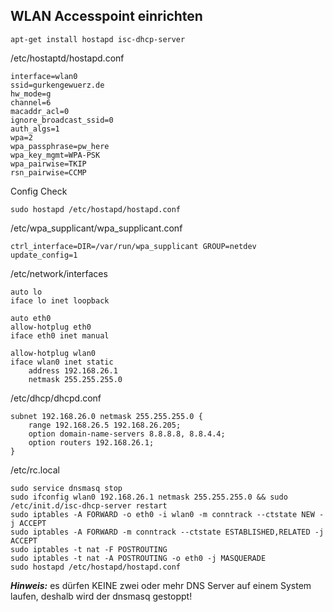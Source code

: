 ## WLAN Accesspoint einrichten

    apt-get install hostapd isc-dhcp-server

/etc/hostaptd/hostapd.conf

    interface=wlan0
    ssid=gurkengewuerz.de
    hw_mode=g
    channel=6
    macaddr_acl=0
    ignore_broadcast_ssid=0
    auth_algs=1
    wpa=2
    wpa_passphrase=pw_here
    wpa_key_mgmt=WPA-PSK
    wpa_pairwise=TKIP
    rsn_pairwise=CCMP

Config Check

    sudo hostapd /etc/hostapd/hostapd.conf


/etc/wpa_supplicant/wpa_supplicant.conf

    ctrl_interface=DIR=/var/run/wpa_supplicant GROUP=netdev
    update_config=1


/etc/network/interfaces

    auto lo
    iface lo inet loopback

    auto eth0
    allow-hotplug eth0
    iface eth0 inet manual

    allow-hotplug wlan0
    iface wlan0 inet static
        address 192.168.26.1
        netmask 255.255.255.0



/etc/dhcp/dhcpd.conf

    subnet 192.168.26.0 netmask 255.255.255.0 {
        range 192.168.26.5 192.168.26.205;
        option domain-name-servers 8.8.8.8, 8.8.4.4;
        option routers 192.168.26.1;
    }


/etc/rc.local

    sudo service dnsmasq stop
    sudo ifconfig wlan0 192.168.26.1 netmask 255.255.255.0 && sudo /etc/init.d/isc-dhcp-server restart
    sudo iptables -A FORWARD -o eth0 -i wlan0 -m conntrack --ctstate NEW -j ACCEPT
    sudo iptables -A FORWARD -m conntrack --ctstate ESTABLISHED,RELATED -j ACCEPT
    sudo iptables -t nat -F POSTROUTING
    sudo iptables -t nat -A POSTROUTING -o eth0 -j MASQUERADE
    sudo hostapd /etc/hostapd/hostapd.conf

**_Hinweis:_** es dürfen KEINE zwei oder mehr DNS Server auf einem System laufen, deshalb wird der dnsmasq gestoppt!
